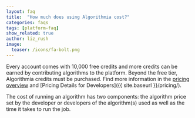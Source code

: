 ```yaml
---
layout: faq
title:  "How much does using Algorithmia cost?"
categories: faqs
tags: [platform-faq]
show_related: true
author: liz_rush
image:
  teaser: /icons/fa-bolt.png
---
```


Every account comes with 10,000 free credits and more credits can be earned by contributing algorithms to the platform. Beyond the free tier, Algorithmia credits must be purchased. Find more information in the [pricing overview](https://algorithmia.com/pricing) and [Pricing Details for Developers]({{ site.baseurl }}/pricing/).

The cost of running an algorithm has two components: the algorithm price set by the developer or developers of the algorithm(s) used as well as the time it takes to run the job.
